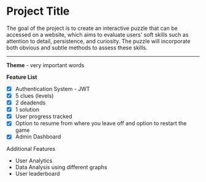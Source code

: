 # Project Title

The goal of the project is to create an interactive puzzle that can be accessed on a website, which aims to evaluate users' soft skills such as attention to detail, persistence, and curiosity. The puzzle will incorporate both obvious and subtle methods to assess these skills.

---

**Theme** - very important words

**Feature List**
- [x] Authentication System - JWT
- [x] 5 clues (levels)
- [x] 2 deadends
- [x] 1 solution
- [x] User progress tracked
- [x] Option to resume from where you leave off and option to restart the game
- [x] Admin Dashboard 

Additional Features
- User Analytics
- Data Analysis using different graphs
- User leaderboard
